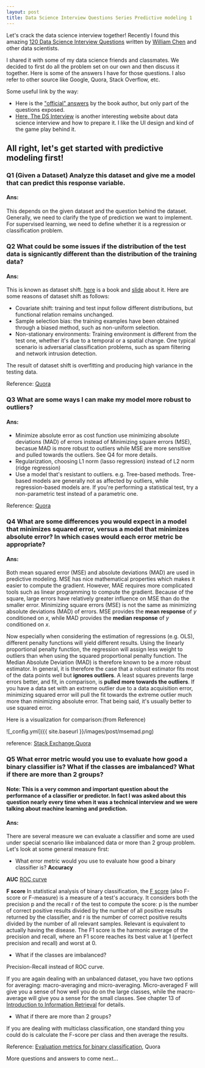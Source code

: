 ```yaml
---
layout: post
title: Data Science Interview Questions Series Predictive modeling 1
---
```


Let's crack the data science interview together! Recently I found this amazing [120 Data Science Interview Questions](http://www.datasciencequestions.com) written by [William Chen](http://www.wzchen.com) and other data scientists. 

I shared it with some of my data science friends and classmates. We decided to first do all the problem set on our own and then discuss it together. Here is some of the answers I have for those questions. I also refer to other source like Google, Quora, Stack Overflow, etc.

Some useful link by the way:
- Here is the ["official" answers](https://datascienceinterview.quora.com/Answers-1) by the book author, but only part of the questions exposed. 
- [Here, The DS Interview](https://www.thedsinterview.com) is another interesting website about data science interview and how to prepare it. I like the UI design and kind of the game play behind it.

All right, let's get started with predictive modeling first!
------
### Q1 (Given a Dataset) Analyze this dataset and give me a model that can predict this response variable.

#### Ans:
This depends on the given dataset and the question behind the dataset. Generally, we need to clarify the type of prediction we want to implement. For supervised learning, we need to define whether it is a regression or classification problem.

### Q2 What could be some issues if the distribution of the test data is signicantly different than the distribution of the training data? 
#### Ans:

This is known as dataset shift.  [here](https://mitpress.mit.edu/books/dataset-shift-machine-learning) is a book and [slide](http://iwann.ugr.es/2011/pdf/InvitedTalk-FHerrera-IWANN11.pdf) about it.
Here are some reasons of dataset shift as follows:
- Covariate shift: 
training and test input follow different distributions, but functional relation remains unchanged.
- Sample selection bias: 
the training examples have been obtained through a biased method, such as non-uniform selection.
- Non-stationary environments: 
Training environment is different from the test one, whether it's due to a temporal or a spatial change. One typical scenario is adversarial classification problems, such as spam filtering and network intrusion detection.

The result of dataset shift is overfitting and producing high variance in the testing data.

Reference: [Quora](https://www.quora.com/What-could-be-some-issues-if-the-distribution-of-the-test-data-is-significantly-different-than-the-distribution-of-the-training-data)

### Q3 What are some ways I can make my model more robust to outliers? 
#### Ans:
- Minimize absolute error as cost function 
use minimizing absolute deviations (MAD) of errors instead of Minimizing square errors (MSE), becasue MAD is more robust to outliers while MSE are more sensitive and pulled towards the outliers. See Q4 for more details.
- Regularization, choosing L1 norm (lasso regression) instead of L2 norm (ridge regression)
- Use a model that's resistant to outliers. e.g. Tree-based methods.
Tree-based models are generally not as affected by outliers, while regression-based models are. If you're performing a statistical test, try a non-parametric test instead of a parametric one.


Reference: [Quora](https://www.quora.com/What-are-methods-to-make-a-predictive-model-more-robust-to-outliers)

### Q4 What are some differences you would expect in a model that minimizes squared error, versus a model that minimizes absolute error? In which cases would each error metric be appropriate?

#### Ans:

Both mean squared error (MSE) and absolute deviations (MAD) are used in predictive modeling. MSE has nice mathematical properties which makes it easier to compute the gradient. However, MAE requires more complicated tools such as linear programming to compute the gradient. Because of the square, large errors have relatively greater influence on MSE than do the smaller error. 
Minimizing square errors (MSE) is not the same as minimizing absolute deviations (MAD) of errors. MSE provides the **mean response** of $y$ conditioned on $x$, while MAD provides the **median response** of $y$ conditioned on $x$.

Now especially when considering the estimation of regressions (e.g. OLS), different penalty functions will yield different results. Using the linearly proportional penalty function, the regression will assign less weight to outliers than when using the squared proportional penalty function. The Median Absolute Deviation (MAD) is therefore known to be a more robust estimator. In general, it is therefore the case that a robust estimator fits most of the data points well but **ignores outliers**. A least squares prevents large errors better, and fit, in comparison, is **pulled more towards the outliers**. If you have a data set with an extreme outlier due to a data acquisition error, minimizing squared error will pull the fit towards the extreme outlier much more than minimizing absolute error. That being said, it's usually better to use squared error.

Here is a visualization for comparison:(from Reference)

![_config.yml]({{ site.baseurl }}/images/post/msemad.png)

reference: [Stack Exchange](https://stats.stackexchange.com/questions/147001/is-minimizing-squared-error-equivalent-to-minimizing-absolute-error-why-squared),[Quora](https://www.quora.com/What-is-the-difference-between-squared-error-and-absolute-error)

### Q5 What error metric would you use to evaluate how good a binary classifier is? What if the classes are imbalanced? What if there are more than 2 groups?

#### Note: This is a very common and important question about the performance of a classifier or predictor. In fact I was asked about this question nearly every time when it was a technical interview and we were talking about machine learning and prediction.

#### Ans:

There are several measure we can evaluate a classifier and some are used under special scenario like imbalanced data or more than 2 group problem. Let's look at some general measure first:


- What error metric would you use to evaluate how good a binary classifier is?
**Accuracy**


**AUC**
[ROC curve](https://en.wikipedia.org/wiki/Receiver_operating_characteristic)

**F score**
In statistical analysis of binary classification, the [F score](https://en.wikipedia.org/wiki/F1_score) (also F-score or F-measure) is a measure of a test's accuracy. It considers both the precision p and the recall r of the test to compute the score: p is the number of correct positive results divided by the number of all positive results returned by the classifier, and r is the number of correct positive results divided by the number of all relevant samples. Relevant is equivalent to actually having the disease. The F1 score is the harmonic average of the precision and recall, where an F1 score reaches its best value at 1 (perfect precision and recall) and worst at 0.


- What if the classes are imbalanced?

Precision-Recall instead of ROC curve.

 If you are again dealing with an unbalanced dataset, you have two options for averaging: macro-averaging and micro-averaging. Micro-averaged F will give you a sense of how well you do on the large classes, while the macro-average will give you a sense for the small classes. See chapter 13 of [Introduction to Information Retrieval](https://nlp.stanford.edu/IR-book/) for details.
 
- What if there are more than 2 groups?

If you are dealing with multiclass classification, one standard thing you could do is calculate the F-score per class and then average the results.

Reference: [Evaluation metrics for binary classification](http://www.sergulaydore.com/evaluation-metrics-for-binary-classification/), Quora

More questions and answers to come next...